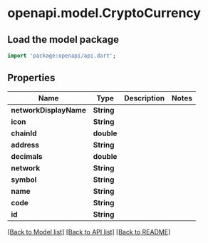 # openapi.model.CryptoCurrency

## Load the model package
```dart
import 'package:openapi/api.dart';
```

## Properties
Name | Type | Description | Notes
------------ | ------------- | ------------- | -------------
**networkDisplayName** | **String** |  | 
**icon** | **String** |  | 
**chainId** | **double** |  | 
**address** | **String** |  | 
**decimals** | **double** |  | 
**network** | **String** |  | 
**symbol** | **String** |  | 
**name** | **String** |  | 
**code** | **String** |  | 
**id** | **String** |  | 

[[Back to Model list]](../README.md#documentation-for-models) [[Back to API list]](../README.md#documentation-for-api-endpoints) [[Back to README]](../README.md)


